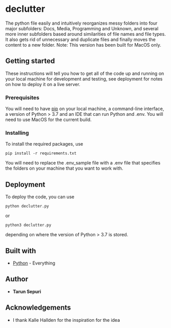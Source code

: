 # declutter
The python file easily and intuitively reorganizes messy folders into four major subfolders: Docs, Media, Programming and Unknown, and several more inner subfolders based around similarities of file names and file types. It also gets rid of unnecessary and duplicate files and finally moves the content to a new folder. 
Note: This version has been built for MacOS only. 

## Getting started

These instructions will tell you how to get all of the code up and running on your local machine for development and testing, see deployment for notes on how to deploy it on a live server. 

### Prerequisites

You will need to have [pip](https://pip.pypa.io/en/stable/installing/) on your local machine, a command-line interface, a version of Python > 3.7 and an IDE that can run Python and .env. You will need to use MacOS for the current build.

### Installing

To install the required packages, use
```
pip install -r requirements.txt
```
You will need to replace the .env_sample file with a .env file that specifies the folders on your machine that you want to work with.

## Deployment

To deploy the code, you can use
```
python declutter.py
```
or 
```
python3 declutter.py
```
depending on where the version of Python > 3.7 is stored.

## Built with
* [Python](https://www.python.org/) - Everything

## Author
* **Tarun Sepuri**

## Acknowledgements

* I thank Kalle Hallden for the inspiration for the idea

 
